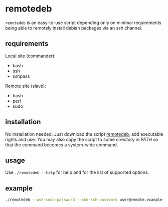 # remotedeb

`remotedeb` is an easy-to-use script depending only on minimal requirements being able to remotely install debian packages via an ssh channel.

## requirements

Local site (commander):

* bash
* ssh
* sshpass

Remote site (slave):

* bash
* perl
* sudo

## installation

No installation needed. Just download the script [remotedeb](remotedeb), add executable rights and use.
You may also copy the script to some directory in PATH so that the command becomes a system-wide command.


## usage

Use `./remotedeb --help` for help and for the list of supported options.


## example

```sh
./remotedeb --ask-sudo-password --ask-ssh-password user@remote.example.com /local/path/to/deb/package_1.5.3_all.deb
```
